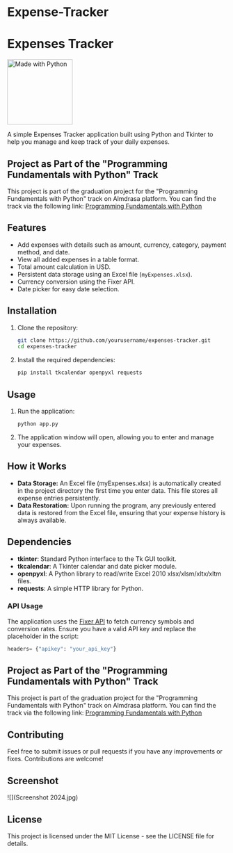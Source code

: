 # Expense-Tracker

# Expenses Tracker

<img src="https://img.shields.io/badge/Made_With-Python-blue" width="150px" alt="Made with Python" />

A simple Expenses Tracker application built using Python and Tkinter to help you manage and keep track of your daily expenses.

## Project as Part of the "Programming Fundamentals with Python" Track
This project is part of the graduation project for the "Programming Fundamentals with Python" track on Almdrasa platform. You can find the track via the following link: [Programming Fundamentals with Python](https://almdrasa.com/products/tracks/programming-fundamentals-python)

## Features

- Add expenses with details such as amount, currency, category, payment method, and date.
- View all added expenses in a table format.
- Total amount calculation in USD.
- Persistent data storage using an Excel file (`myExpenses.xlsx`).
- Currency conversion using the Fixer API.
- Date picker for easy date selection.

## Installation

1. Clone the repository:
   
   ```bash
   git clone https://github.com/yourusername/expenses-tracker.git
   cd expenses-tracker
   ```
3. Install the required dependencies:
   ```bash
   pip install tkcalendar openpyxl requests
   ```
## Usage

1. Run the application:
   
   ```bash
   python app.py
   ```
3. The application window will open, allowing you to enter and manage your expenses.

## How it Works

- **Data Storage:** An Excel file (myExpenses.xlsx) is automatically created in the project directory the first time you enter data. This file stores all expense entries persistently.
- **Data Restoration:** Upon running the program, any previously entered data is restored from the Excel file, ensuring that your expense history is always available.

## Dependencies

- **tkinter**: Standard Python interface to the Tk GUI toolkit.
- **tkcalendar**: A Tkinter calendar and date picker module.
- **openpyxl**: A Python library to read/write Excel 2010 xlsx/xlsm/xltx/xltm files.
- **requests**: A simple HTTP library for Python.

### API Usage

The application uses the [Fixer API](https://apilayer.com/marketplace/fixer-api) to fetch currency symbols and conversion rates. Ensure you have a valid API key and replace the placeholder in the script:

```python
headers= {"apikey": "your_api_key"}
```
## Project as Part of the "Programming Fundamentals with Python" Track
This project is part of the graduation project for the "Programming Fundamentals with Python" track on Almdrasa platform. You can find the track via the following link: [Programming Fundamentals with Python](https://almdrasa.com/products/tracks/programming-fundamentals-python)

## Contributing
Feel free to submit issues or pull requests if you have any improvements or fixes. Contributions are welcome!

## Screenshot
![](Screenshot 2024.jpg)

## License
This project is licensed under the MIT License - see the LICENSE file for details.
